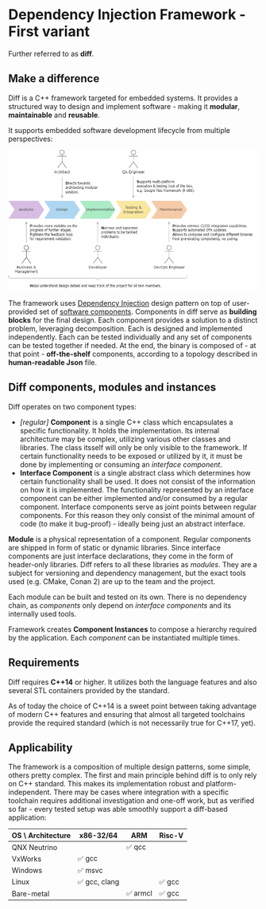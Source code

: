 # Dependency Injection Framework - First variant
Further referred to as **diff**.

## Make a difference
Diff is a C++ framework targeted for embedded systems. It provides a structured way to design and implement software - making it **modular**, **maintainable** and **reusable**. 

It supports embedded software development lifecycle from multiple perspectives:

<p align="center"><img src="img/sdlc.png" width="841" alt="Diff support for SDLC."/></p>

The framework uses [Dependency Injection](https://en.wikipedia.org/wiki/Dependency_injection) design pattern on top of user-provided set of [software components](https://en.wikipedia.org/wiki/Software_component). Components in diff serve as **building blocks** for the final design. Each component provides a solution to a distinct problem, leveraging decomposition. Each is designed and implemented independently. Each can be tested individually and any set of components can be tested together if needed. At the end, the binary is composed of - at that point - **off-the-shelf** components, according to a topology described in **human-readable Json** file. 

## Diff components, modules and instances
Diff operates on two component types:
- _[regular]_ **Component** is a single C++ class which encapsulates a specific functionality. It holds the implementation. Its internal architecture may be complex, utilizing various other classes and libraries. The class itsself will only be only visible to the framework. If certain functionality needs to be exposed or utilized by it, it must be done by implementing or consuming an _interface component_.
- **Interface Component** is a single abstract class which determines how certain functionality shall be used. It does not consist of the information on how it is implemented. The functionality represented by an interface component can be either implemented and/or consumed by a regular component. Interface components serve as joint points between regular components. For this reason they only consist of the minimal amount of code (to make it bug-proof) - ideally being just an abstract interface.

**Module** is a physical representation of a component. Regular components are shipped in form of static or dynamic libraries. Since interface components are just interface declarations, they come in the form of header-only libraries. Diff refers to all these libraries as _modules_. They are a subject for versioning and dependency management, but the exact tools used (e.g. CMake, Conan 2) are up to the team and the project. 

Each module can be built and tested on its own. There is no dependency chain, as _components_ only depend on _interface components_ and its internally used tools. 

Framework creates **Component Instances** to compose a hierarchy required by the application. Each _component_ can be instantiated multiple times.

## Requirements
Diff requires **C++14** or higher. It utilizes both the language features and also several STL containers provided by the standard. 

As of today the choice of C++14 is a sweet point between taking advantage of modern C++ features and ensuring that almost all targeted toolchains provide the required standard (which is not necessarily true for C++17, yet). 

## Applicability
The framework is a composition of multiple design patterns, some simple, others pretty complex. The first and main principle behind diff is to only rely on C++ standard. This makes its implementation robust and platform-independent. There may be cases where integration with a specific toolchain requires additional investigation and one-off work, but as verified so far - every tested setup was able smoothly support a diff-based application:

<p align="center">
<table><thead>
  <tr>
    <th>OS \ Architecture</th>
    <th>x86-32/64</th>
    <th>ARM</th>
    <th>Risc-V</th>
  </tr></thead>
<tbody>
  <tr>
    <td>QNX Neutrino</td>
    <td></td>
    <td>✅ qcc</td>
    <td></td>
  </tr>
  <tr>
    <td>VxWorks</td>
    <td>✅ gcc</td>
    <td></td>
    <td></td>
  </tr>
  <tr>
    <td>Windows</td>
    <td>✅ msvc</td>
    <td></td>
    <td></td>
  </tr>
  <tr>
    <td>Linux</td>
    <td>✅ gcc, clang</td>
    <td></td>
    <td>✅ gcc</td>
  </tr>
  <tr>
    <td>Bare-metal</td>
    <td></td>
    <td>✅ armcl</td>
    <td>✅ gcc</td>
  </tr>
</tbody>
</table>
</p>
